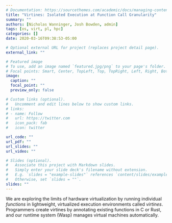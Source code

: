 ```yaml
---
# Documentation: https://sourcethemes.com/academic/docs/managing-content/
title: "Virtines: Isolated Execution at Function Call Granularity"
summary: ""
authors: [Nicholas Wanninger, Josh Bowden, admin]
tags: [os, virt, pl, hpc]
categories: []
date: 2020-03-16T09:38:53-05:00

# Optional external URL for project (replaces project detail page).
external_link: ""

# Featured image
# To use, add an image named `featured.jpg/png` to your page's folder.
# Focal points: Smart, Center, TopLeft, Top, TopRight, Left, Right, BottomLeft, Bottom, BottomRight.
image:
  caption: ""
  focal_point: ""
  preview_only: false

# Custom links (optional).
#   Uncomment and edit lines below to show custom links.
# links:
# - name: Follow
#   url: https://twitter.com
#   icon_pack: fab
#   icon: twitter

url_code: ""
url_pdf: ""
url_slides: ""
url_video: ""

# Slides (optional).
#   Associate this project with Markdown slides.
#   Simply enter your slide deck's filename without extension.
#   E.g. `slides = "example-slides"` references `content/slides/example-slides.md`.
#   Otherwise, set `slides = ""`.
slides: ""
---
```


We are exploring the limits of hardware virtualization by running
individual *functions* in lightweight, virtualized execution environments
called *virtines*. Programmers create virtines by annotating existing functions
in C or Rust, and our runtime system (Wasp) manages virtual machines automatically. 

